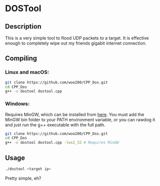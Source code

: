 # DOSTool

## Description
This is a very simple tool to flood UDP packets to a target. It is effective enough to completely wipe out my friends gigabit internet connection.

## Compiling

### Linux and macOS:
```bash
git clone https://github.com/woo200/CPP_Dos.git
cd CPP_Dos
g++ -o dostool dostool.cpp
```

### Windows:
Requires MinGW, which can be installed from [here](https://github.com/skeeto/w64devkit/releases). You must add the MinGW bin folder to your PATH environment variable, or you can rawdog it and just run the g++ executable with the full path.

```bash
git clone https://github.com/woo200/CPP_Dos.git
cd CPP_Dos
g++ -o dostool dostool.cpp -lws2_32 # Requires MinGW
```

## Usage
```bash
./dostool <target ip>
```
Pretty simple, eh?